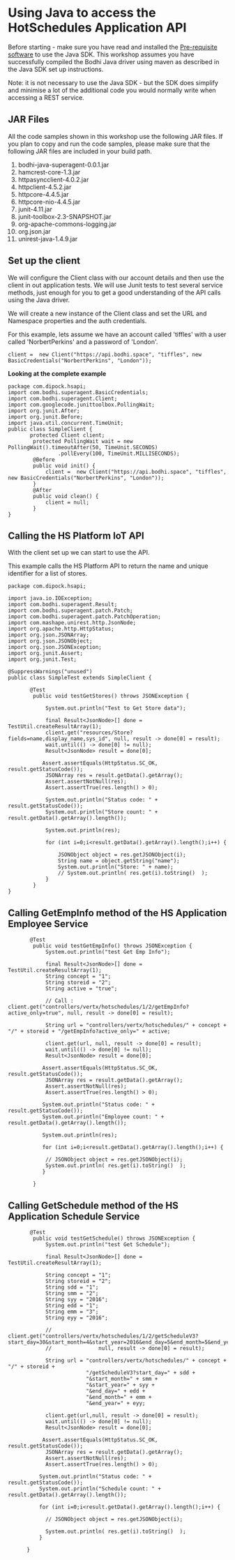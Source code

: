 # Using Java to access the HotSchedules Application API

  
Before starting - make sure you have read and installed the [Pre-requisite software](https://github.com/hotschedules/workshops/blob/master/Start/pre-requisites.md#using-java) to use the Java SDK. This workshop assumes you have successfully compiled the Bodhi Java driver using maven as described in the Java SDK set up instructions. 

Note: it is not necessary to use the Java SDK - but the SDK does simplify and minimise a lot of the additional code you would normally write when accessing a REST service. 


## JAR Files

All the code samples shown in this workshop use the following JAR files. If you plan to copy and run the code samples, please make sure that the following JAR files are included in your build path. 

1. bodhi-java-superagent-0.0.1.jar
2. hamcrest-core-1.3.jar
3. httpasyncclient-4.0.2.jar
4. httpclient-4.5.2.jar
5. httpcore-4.4.5.jar
6. httpcore-nio-4.4.5.jar
7. junit-4.11.jar
8. junit-toolbox-2.3-SNAPSHOT.jar
9. org-apache-commons-logging.jar
10. org.json.jar
11. unirest-java-1.4.9.jar




## Set up the client 

We will configure the Client class with our account details and then use the client in out application tests. We will use Junit tests to test several service methods, just enough for you to get a good understanding of the API calls using the Java driver. 

We will create a new instance of the Client class and set the URL and Namespace properties and the auth credentials. 


For this example, lets assume we have an account called 'tiffles' with a user called 'NorbertPerkins' and a password of 'London'.

````
client =  new Client("https://api.bodhi.space", "tiffles", new BasicCredentials("NorbertPerkins", "London"));
````

**Looking at the complete example**


```
package com.dipock.hsapi;
import com.bodhi.superagent.BasicCredentials;
import com.bodhi.superagent.Client;
import com.googlecode.junittoolbox.PollingWait;
import org.junit.After;
import org.junit.Before;
import java.util.concurrent.TimeUnit;
public class SimpleClient {
	   protected Client client;
	    protected PollingWait wait = new PollingWait().timeoutAfter(50, TimeUnit.SECONDS)
	            .pollEvery(100, TimeUnit.MILLISECONDS);
	    @Before
	    public void init() {
	        client =  new Client("https://api.bodhi.space", "tiffles", new BasicCredentials("NorbertPerkins", "London"));
	    }
	    @After
	    public void clean() {
	        client = null;
	    }
}
```


 

## Calling the HS Platform IoT API

With the client set up we can start to use the API.

This example calls the HS Platform API to return the name and unique identifier for a list of stores.


````
package com.dipock.hsapi;

import java.io.IOException;
import com.bodhi.superagent.Result;
import com.bodhi.superagent.patch.Patch;
import com.bodhi.superagent.patch.PatchOperation;
import com.mashape.unirest.http.JsonNode;
import org.apache.http.HttpStatus;
import org.json.JSONArray;
import org.json.JSONObject;
import org.json.JSONException;
import org.junit.Assert;
import org.junit.Test;

@SuppressWarnings("unused")
public class SimpleTest extends SimpleClient {

	   @Test
	    public void testGetStores() throws JSONException {
	    
	        System.out.println("Test to Get Store data");
	        
	        final Result<JsonNode>[] done = TestUtil.createResultArray(1);
	        client.get("resources/Store?fields=name,display_name,sys_id", null, result -> done[0] = result);
	        wait.until(() -> done[0] != null);
	        Result<JsonNode> result = done[0];
	        
	       Assert.assertEquals(HttpStatus.SC_OK, result.getStatusCode());
	        JSONArray res = result.getData().getArray();
	        Assert.assertNotNull(res);
	        Assert.assertTrue(res.length() > 0);
	        
            System.out.println("Status code: " + result.getStatusCode());
            System.out.println("Store count: " + result.getData().getArray().length());
            
            System.out.println(res);
            
            for (int i=0;i<result.getData().getArray().length();i++) {
            
            	JSONObject object = res.getJSONObject(i);
            	String name = object.getString("name");
            	System.out.println("Store: " + name);
            	// System.out.println( res.get(i).toString()  );            	
            }  
	    }
}

````

## Calling GetEmpInfo method of the HS Application Employee Service



```
	   @Test
	    public void testGetEmpInfo() throws JSONException {
	        System.out.println("test Get Emp Info");
	        
	        final Result<JsonNode>[] done = TestUtil.createResultArray(1);
	        String concept = "1";
	        String storeid = "2";
	        String active = "true";
	        
	        // Call : client.get("controllers/vertx/hotschedules/1/2/getEmpInfo?active_only=true", null, result -> done[0] = result);
	        
	        String url = "controllers/vertx/hotschedules/" + concept + "/" + storeid + "/getEmpInfo?active_only=" + active;
	        
	        client.get(url, null, result -> done[0] = result);
	        wait.until(() -> done[0] != null);
	        Result<JsonNode> result = done[0];
	        
	       Assert.assertEquals(HttpStatus.SC_OK, result.getStatusCode());
	        JSONArray res = result.getData().getArray();
	        Assert.assertNotNull(res);
	        Assert.assertTrue(res.length() > 0);
	        
           System.out.println("Status code: " + result.getStatusCode());
           System.out.println("Employee count: " + result.getData().getArray().length());
           
           System.out.println(res);
           
           for (int i=0;i<result.getData().getArray().length();i++) {
           
           	// JSONObject object = res.getJSONObject(i);
           	System.out.println( res.get(i).toString()  );            	
           }
           
	    }
```



## Calling GetSchedule method of the HS Application Schedule Service


```
	   @Test
	    public void testGetSchedule() throws JSONException {
	        System.out.println("test Get Schedule");
	        
	        final Result<JsonNode>[] done = TestUtil.createResultArray(1);
	        
	        String concept = "1";
	        String storeid = "2";
	        String sdd = "1";
	        String smm = "2";
	        String syy = "2016";
	        String edd = "1";
	        String emm = "3";
	        String eyy = "2016";	        	        
	        
	        // client.get("controllers/vertx/hotschedules/1/2/getScheduleV3?start_day=30&start_month=4&start_year=2016&end_day=5&end_month=5&end_year=2016",
	        //               null, result -> done[0] = result);
	        
	        String url = "controllers/vertx/hotschedules/" + concept + "/" + storeid + 
	                     "/getScheduleV3?start_day=" + sdd + 
	                     "&start_month=" + smm + 
	                     "&start_year=" + syy + 
	                     "&end_day=" + edd +
	                     "&end_month=" + emm +
	                     "&end_year=" + eyy;
	                     
	        client.get(url,null, result -> done[0] = result);
	        wait.until(() -> done[0] != null);
	        Result<JsonNode> result = done[0];
	        
	       Assert.assertEquals(HttpStatus.SC_OK, result.getStatusCode());
	        JSONArray res = result.getData().getArray();
	        Assert.assertNotNull(res);
	        Assert.assertTrue(res.length() > 0);
	        
          System.out.println("Status code: " + result.getStatusCode());
          System.out.println("Schedule count: " + result.getData().getArray().length());
          
          for (int i=0;i<result.getData().getArray().length();i++) {
          
          	// JSONObject object = res.getJSONObject(i);
 
          	System.out.println( res.get(i).toString()  );            	
          }
          
	  }   
```


